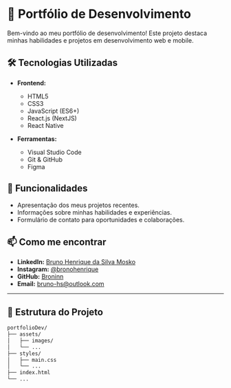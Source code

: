 # 📱 Portfólio de Desenvolvimento

Bem-vindo ao meu portfólio de desenvolvimento! Este projeto destaca minhas habilidades e projetos em desenvolvimento web e mobile.

## 🛠️ Tecnologias Utilizadas

- **Frontend:**
  - HTML5
  - CSS3
  - JavaScript (ES6+)
  - React.js (NextJS)
  - React Native

- **Ferramentas:**
  - Visual Studio Code
  - Git & GitHub
  - Figma

## 🚀 Funcionalidades

- Apresentação dos meus projetos recentes.
- Informações sobre minhas habilidades e experiências.
- Formulário de contato para oportunidades e colaborações.


## 📫 Como me encontrar

- **LinkedIn:** [Bruno Henrique da Silva Mosko](https://www.linkedin.com/in/bruno-henrique-da-silva-mosko/)
- **Instagram:** [@bronohenrique](https://instagram.com/bronohenrique)
- **GitHub:** [Broninn](https://github.com/Broninn/)
- **Email:** [bruno-hs@outlook.com](mailto:bruno-hs@outlook.com)

---

## 📂 Estrutura do Projeto

```bash
portfolioDev/
├── assets/
│   ├── images/
│   └── ...
├── styles/
│   ├── main.css
│   └── ...
├── index.html
└── ...
